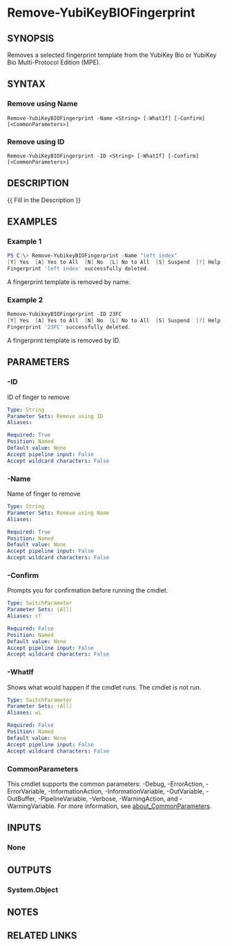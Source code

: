 ﻿---
external help file: powershellYK.dll-Help.xml
Module Name: powershellYK
online version:
schema: 2.0.0
---

# Remove-YubiKeyBIOFingerprint

## SYNOPSIS
Removes a selected fingerprint template from the YubiKey Bio or YubiKey Bio Multi-Protocol Edition (MPE).

## SYNTAX

### Remove using Name
```
Remove-YubiKeyBIOFingerprint -Name <String> [-WhatIf] [-Confirm] [<CommonParameters>]
```

### Remove using ID
```
Remove-YubiKeyBIOFingerprint -ID <String> [-WhatIf] [-Confirm] [<CommonParameters>]
```

## DESCRIPTION
{{ Fill in the Description }}

## EXAMPLES

### Example 1
```powershell
PS C:\> Remove-YubikeyBIOFingerprint -Name "left index"
[Y] Yes  [A] Yes to All  [N] No  [L] No to All  [S] Suspend  [?] Help (default is "Y"): Y
Fingerprint 'left index' successfully deleted.
```

A fingerprint template is removed by name.

### Example 2
```powershell
Remove-YubikeyBIOFingerprint -ID 23FC
[Y] Yes  [A] Yes to All  [N] No  [L] No to All  [S] Suspend  [?] Help (default is "Y"): Y
Fingerprint '23FC' successfully deleted.
```

A fingerprint template is removed by ID.

## PARAMETERS

### -ID
ID of finger to remove

```yaml
Type: String
Parameter Sets: Remove using ID
Aliases:

Required: True
Position: Named
Default value: None
Accept pipeline input: False
Accept wildcard characters: False
```

### -Name
Name of finger to remove

```yaml
Type: String
Parameter Sets: Remove using Name
Aliases:

Required: True
Position: Named
Default value: None
Accept pipeline input: False
Accept wildcard characters: False
```

### -Confirm
Prompts you for confirmation before running the cmdlet.

```yaml
Type: SwitchParameter
Parameter Sets: (All)
Aliases: cf

Required: False
Position: Named
Default value: None
Accept pipeline input: False
Accept wildcard characters: False
```

### -WhatIf
Shows what would happen if the cmdlet runs. The cmdlet is not run.

```yaml
Type: SwitchParameter
Parameter Sets: (All)
Aliases: wi

Required: False
Position: Named
Default value: None
Accept pipeline input: False
Accept wildcard characters: False
```

### CommonParameters
This cmdlet supports the common parameters: -Debug, -ErrorAction, -ErrorVariable, -InformationAction, -InformationVariable, -OutVariable, -OutBuffer, -PipelineVariable, -Verbose, -WarningAction, and -WarningVariable. For more information, see [about_CommonParameters](http://go.microsoft.com/fwlink/?LinkID=113216).

## INPUTS

### None

## OUTPUTS

### System.Object
## NOTES

## RELATED LINKS
